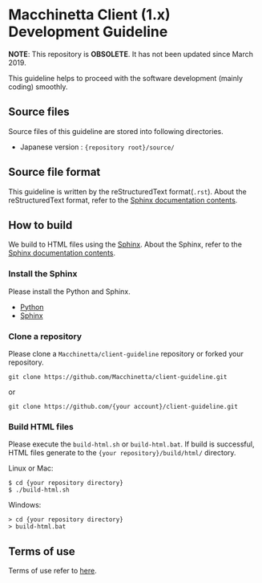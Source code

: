 # Macchinetta Client (1.x) Development Guideline

**NOTE**: This repository is **OBSOLETE**. It has not been updated since March 2019.

This guideline helps to proceed with the software development (mainly coding) smoothly.

## Source files

Source files of this guideline are stored into following directories.

* Japanese version : `{repository root}/source/`


## Source file format

This guideline is written by the reStructuredText format(`.rst`).
About the reStructuredText format, refer to the [Sphinx documentation contents](http://sphinx-doc.org/contents.html).


## How to build

We build to HTML files using the [Sphinx](http://sphinx-doc.org/index.html).
About the Sphinx, refer to the [Sphinx documentation contents](http://sphinx-doc.org/contents.html).

### Install the Sphinx

Please install the Python and Sphinx.

* [Python](https://www.python.org/)
* [Sphinx](http://sphinx-doc.org/index.html)

### Clone a repository

Please clone a `Macchinetta/client-guideline` repository or forked your repository.

```
git clone https://github.com/Macchinetta/client-guideline.git
```

or

```
git clone https://github.com/{your account}/client-guideline.git
```

### Build HTML files

Please execute the `build-html.sh` or `build-html.bat`.
If build is successful, HTML files generate to the `{your repository}/build/html/` directory.

Linux or Mac:

```
$ cd {your repository directory}
$ ./build-html.sh
```

Windows:

```
> cd {your repository directory}
> build-html.bat
```

## Terms of use

Terms of use refer to [here](https://github.com/Macchinetta/client-guideline/blob/master/source/introduction/include/termofuse.rst).
